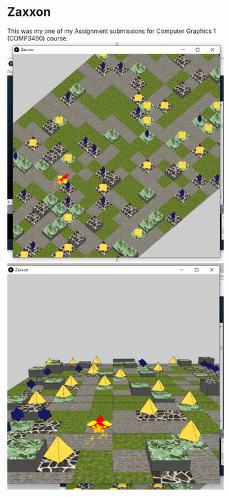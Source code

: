 # Zaxxon

This was my one of my Assignment submissions for Computer Graphics 1 (COMP3490) course.
![2D View](/sample1.png)
![3D View](/sample2.png)
